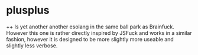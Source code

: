 # plusplus
++ Is yet another another esolang in the same ball park as Brainfuck. However this one is rather directly inspired by JSFuck and works in a similar fashion, however it is designed to be more slightly more useable and slightly less verbose.
